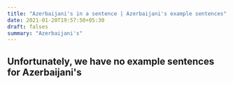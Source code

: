 ```yaml
---
title: "Azerbaijani's in a sentence | Azerbaijani's example sentences"
date: 2021-01-20T19:57:50+05:30
draft: falses
summary: "Azerbaijani's"
---
```

## Unfortunately, we have no example sentences for Azerbaijani's                 
